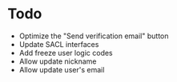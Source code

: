 # Todo

-   Optimize the "Send verification email" button
-   Update SACL interfaces
-   Add freeze user logic codes
-   Allow update nickname
-   Allow update user's email
